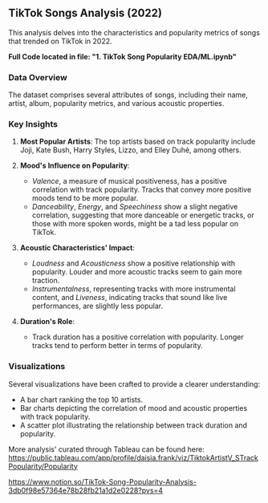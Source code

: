 

## TikTok Songs Analysis (2022)

This analysis delves into the characteristics and popularity metrics of songs that trended on TikTok in 2022.

**Full Code located in file: "1. TikTok Song Popularity EDA/ML.ipynb"**

### Data Overview

The dataset comprises several attributes of songs, including their name, artist, album, popularity metrics, and various acoustic properties.

### Key Insights

1. **Most Popular Artists**: The top artists based on track popularity include Joji, Kate Bush, Harry Styles, Lizzo, and Elley Duhé, among others.

2. **Mood's Influence on Popularity**:
    - *Valence*, a measure of musical positiveness, has a positive correlation with track popularity. Tracks that convey more positive moods tend to be more popular.
    - *Danceability*, *Energy*, and *Speechiness* show a slight negative correlation, suggesting that more danceable or energetic tracks, or those with more spoken words, might be a tad less popular on TikTok.

3. **Acoustic Characteristics' Impact**:
    - *Loudness* and *Acousticness* show a positive relationship with popularity. Louder and more acoustic tracks seem to gain more traction.
    - *Instrumentalness*, representing tracks with more instrumental content, and *Liveness*, indicating tracks that sound like live performances, are slightly less popular.

4. **Duration's Role**:
    - Track duration has a positive correlation with popularity. Longer tracks tend to perform better in terms of popularity.

### Visualizations

Several visualizations have been crafted to provide a clearer understanding:
- A bar chart ranking the top 10 artists.
- Bar charts depicting the correlation of mood and acoustic properties with track popularity.
- A scatter plot illustrating the relationship between track duration and popularity.


More analysis' curated through Tableau can be found here: https://public.tableau.com/app/profile/daisia.frank/viz/TiktokArtistV_STrackPopularity/Popularity

https://www.notion.so/TikTok-Song-Popularity-Analysis-3db0f98e57364e78b28fb21a1d2e0228?pvs=4
